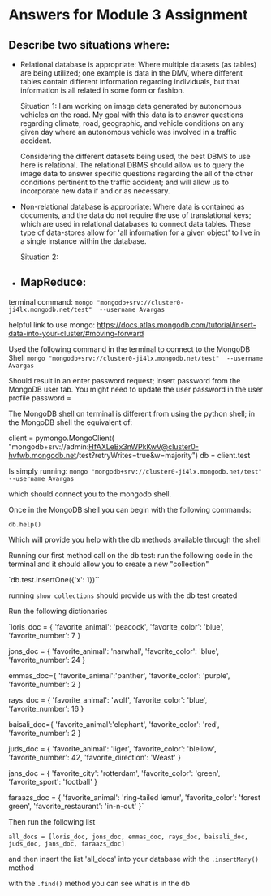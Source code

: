 # Answers for Module 3 Assignment


## Describe two situations where:
- Relational database is appropriate:
    Where multiple datasets (as tables) are being utilized; one example is
    data in the DMV, where different tables contain different information
    regarding individuals, but that information is all related in some form or
    fashion.

    Situation 1:
    I am working on image data generated by autonomous vehicles on the road.  My
    goal with this data is to answer questions regarding climate, road, geographic,
    and vehicle conditions on any given day where an autonomous vehicle was
    involved in a traffic accident.

    Considering the different datasets being used, the best DBMS to use here is
    relational.  The relational DBMS should allow us to query the image data to
    answer specific questions regarding the all of the other conditions pertinent
    to the traffic accident; and will allow us to incorporate new data if and or
    as necessary.

- Non-relational database is appropriate:
    Where data is contained as documents, and the data do not require the use
    of translational keys; which are used in relational databases to connect
    data tables.  These type of data-stores allow for 'all information for a
    given object' to live in a single instance within the database.

    Situation 2:


- MapReduce:
    -

terminal command:
`mongo "mongodb+srv://cluster0-ji4lx.mongodb.net/test"  --username Avargas`

helpful link to use mongo:
https://docs.atlas.mongodb.com/tutorial/insert-data-into-your-cluster/#moving-forward


Used the following command in the terminal to connect to the MongoDB Shell
`mongo "mongodb+srv://cluster0-ji4lx.mongodb.net/test"  --username Avargas`

Should result in an enter password request; insert password from the
MongoDB user tab.  You might need to update the user password in the user profile
password =

The MongoDB shell on terminal is different from using the python shell; in the
MongoDB shell the equivalent of:

client = pymongo.MongoClient(
    "mongodb+srv://admin:HfAXLeBx3nWPkKwV@cluster0-hvfwb.mongodb.net/test?retryWrites=true&w=majority")
db = client.test

Is simply running:
`mongo "mongodb+srv://cluster0-ji4lx.mongodb.net/test"  --username Avargas`

which should connect you to the mongodb shell.

Once in the MongoDB shell you can begin with the following commands:

`db.help()`

Which will provide you help with the db methods available through the shell

Running our first method call on the db.test:
run the following code in the terminal and it should allow you to create a new "collection"

`db.test.insertOne({'x': 1})``

running `show collections` should provide us with the db test created

Run the following dictionaries

`loris_doc = {
    'favorite_animal': 'peacock',
    'favorite_color': 'blue',
    'favorite_number': 7
}

jons_doc = {
    'favorite_animal': 'narwhal',
    'favorite_color': 'blue',
    'favorite_number': 24
}

emmas_doc={
    'favorite_animal':'panther',
    'favorite_color': 'purple',
    'favorite_number': 2
}

rays_doc = {
    'favorite_animal': 'wolf',
    'favorite_color': 'blue',
    'favorite_number': 16
}

baisali_doc={
    'favorite_animal':'elephant',
    'favorite_color': 'red',
    'favorite_number': 2
}

juds_doc = {
    'favorite_animal': 'liger',
    'favorite_color': 'blellow',
    'favorite_number': 42,
    'favorite_direction': 'Weast'
}

jans_doc = {
    'favorite_city': 'rotterdam',
    'favorite_color': 'green',
    'favorite_sport': 'football'
}

faraazs_doc = {
    'favorite_animal': 'ring-tailed lemur',
    'favorite_color': 'forest green',
    'favorite_restaurant': 'in-n-out'
}`

Then run the following list

`all_docs = [loris_doc, jons_doc, emmas_doc, rays_doc, baisali_doc, juds_doc,
            jans_doc, faraazs_doc]`

and then insert the list 'all_docs' into your database with the
`.insertMany()` method

with the `.find()` method you can see what is in the db
